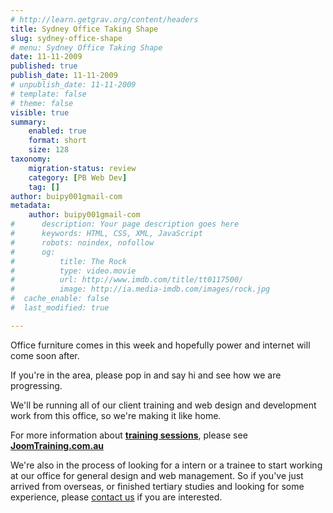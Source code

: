 ```yaml
---
# http://learn.getgrav.org/content/headers
title: Sydney Office Taking Shape
slug: sydney-office-shape
# menu: Sydney Office Taking Shape
date: 11-11-2009
published: true
publish_date: 11-11-2009
# unpublish_date: 11-11-2009
# template: false
# theme: false
visible: true
summary:
    enabled: true
    format: short
    size: 128
taxonomy:
    migration-status: review
    category: [PB Web Dev]
    tag: []
author: buipy001gmail-com
metadata:
    author: buipy001gmail-com
#      description: Your page description goes here
#      keywords: HTML, CSS, XML, JavaScript
#      robots: noindex, nofollow
#      og:
#          title: The Rock
#          type: video.movie
#          url: http://www.imdb.com/title/tt0117500/
#          image: http://ia.media-imdb.com/images/rock.jpg
#  cache_enable: false
#  last_modified: true

---
```


Office furniture comes in this week and hopefully power and internet will come soon after.

If you're in the area, please pop in and say hi and see how we are progressing.

We'll be running all of our client training and web design and development work from this office, so we're making it like home.

For more information about [**training sessions**](http://www.joomtraining.com.au/sessions/ "Joomla Training Sessions"), please see **[JoomTraining.com.au](http://www.joomtraining.com.au "Joomla Training")**

We're also in the process of looking for a intern or a trainee to start working at our office for general design and web management. So if you've just arrived from overseas, or finished tertiary studies and looking for some experience, please [contact us](http://www.pbwebdev.com.au/contact-us.html "Contact PB Web Development") if you are interested.

